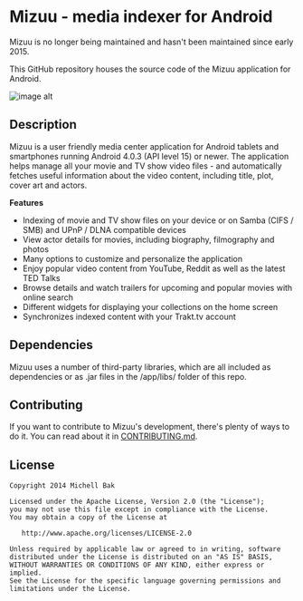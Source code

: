 Mizuu - media indexer for Android
=====

Mizuu is no longer being maintained and hasn't been maintained since early 2015.

This GitHub repository houses the source code of the Mizuu application for Android.

![image alt][1]

Description
----------------------

Mizuu is a user friendly media center application for Android tablets and smartphones running Android 4.0.3 (API level 15) or newer. The application helps manage all your movie and TV show video files - and automatically fetches useful information about the video content, including title, plot, cover art and actors.

<b>Features</b>
- Indexing of movie and TV show files on your device or on Samba (CIFS / SMB) and UPnP / DLNA compatible devices
- View actor details for movies, including biography, filmography and photos
- Many options to customize and personalize the application
- Enjoy popular video content from YouTube, Reddit as well as the latest TED Talks
- Browse details and watch trailers for upcoming and popular movies with online search
- Different widgets for displaying your collections on the home screen
- Synchronizes indexed content with your Trakt.tv account


Dependencies
------------

Mizuu uses a number of third-party libraries, which are all included as dependencies or as .jar files in the /app/libs/ folder of this repo.

Contributing
------------

If you want to contribute to Mizuu's development, there's plenty of ways to do it. You can read about it in [CONTRIBUTING.md][2].

License
-------

    Copyright 2014 Michell Bak

    Licensed under the Apache License, Version 2.0 (the "License");
    you may not use this file except in compliance with the License.
    You may obtain a copy of the License at

       http://www.apache.org/licenses/LICENSE-2.0

    Unless required by applicable law or agreed to in writing, software
    distributed under the License is distributed on an "AS IS" BASIS,
    WITHOUT WARRANTIES OR CONDITIONS OF ANY KIND, either express or implied.
    See the License for the specific language governing permissions and
    limitations under the License.

  [1]: http://i.imgur.com/0SyCwrG.jpg
  [2]: https://github.com/MizzleDK/Mizuu/blob/master/CONTRIBUTING.md
